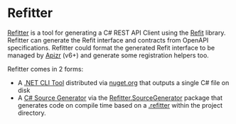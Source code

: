 # Refitter
[Refitter](https://github.com/christianhelle/refitter) is a tool for generating a C# REST API Client using the [Refit](https://github.com/reactiveui/refit) library. Refitter can generate the Refit interface and contracts from OpenAPI specifications. Refitter could format the generated Refit interface to be managed by [Apizr](https://www.apizr.net) (v6+) and generate some registration helpers too.

Refitter comes in 2 forms:
- A [.NET CLI Tool](articles/cli-tool.md) distributed via [nuget.org](http://www.nuget.org/packages/refitter) that outputs a single C# file on disk
- A [C# Source Generator](articles/source-generator.md) via the [Refitter.SourceGenerator](http://www.nuget.org/packages/refitter.sourcegenerator) package that generates code on compile time based on a [.refitter](articles/refitter-file-format.md) within the project directory.
